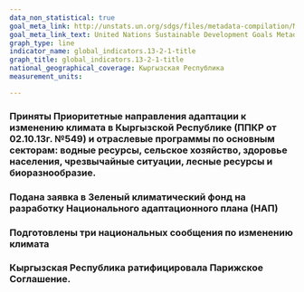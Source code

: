 ```yaml
---
data_non_statistical: true
goal_meta_link: http://unstats.un.org/sdgs/files/metadata-compilation/Metadata-Goal-13.pdf
goal_meta_link_text: United Nations Sustainable Development Goals Metadata (pdf 759kB)
graph_type: line
indicator_name: global_indicators.13-2-1-title
graph_title: global_indicators.13-2-1-title
national_geographical_coverage: Кыргызская Республика
measurement_units: 

---
```

### Приняты Приоритетные направления адаптации к изменению климата в Кыргызской Республике (ППКР от 02.10.13г. №549) и отраслевые программы по основным секторам: водные ресурсы, сельское хозяйство, здоровье населения, чрезвычайные ситуации, лесные ресурсы и биоразнообразие.
### Подана заявка в Зеленый климатический фонд на разработку Национального адаптационного плана (НАП)
### Подготовлены три национальных сообщения по изменению климата
### Кыргызская Республика ратифицировала Парижское Соглашение.
